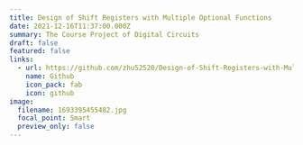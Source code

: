 ```yaml
---
title: Design of Shift Registers with Multiple Optional Functions
date: 2021-12-16T11:37:00.000Z
summary: The Course Project of Digital Circuits
draft: false
featured: false
links:
  - url: https://github.com/zhu52520/Design-of-Shift-Registers-with-Multiple-Optional-Functions
    name: Github
    icon_pack: fab
    icon: github
image:
  filename: 1693395455482.jpg
  focal_point: Smart
  preview_only: false
---
```

